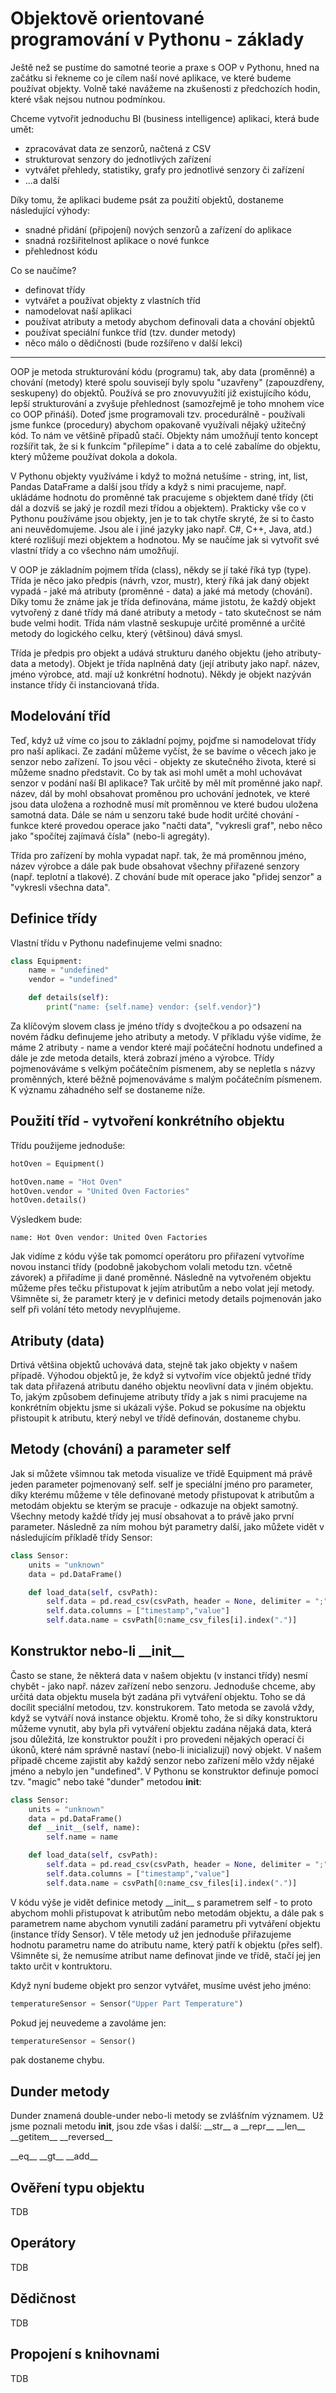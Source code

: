 # Objektově orientované programování v Pythonu - základy

Ještě než se pustíme do samotné teorie a praxe s OOP v Pythonu, hned na začátku si řekneme co je cílem naší nové aplikace, ve které budeme používat objekty. Volně také navážeme na zkušenosti z předchozích hodin, které však nejsou nutnou podmínkou.

Chceme vytvořit jednoduchu BI (business intelligence) aplikaci, která bude umět:
- zpracovávat data ze senzorů, načtená z CSV
- strukturovat senzory do jednotlivých zařízení
- vytvářet přehledy, statistiky, grafy pro jednotlivé senzory či zařízení
- ...a další

Díky tomu, že aplikaci budeme psát za použití objektů, dostaneme následující výhody:
- snadné přidání (připojení) nových senzorů a zařízení do aplikace
- snadná rozšiřitelnost aplikace o nové funkce
- přehlednost kódu

Co se naučíme?
- definovat třídy
- vytvářet a používat objekty z vlastních tříd
- namodelovat naší aplikaci
- používat atributy a metody abychom definovali data a chování objektů
- používat speciální funkce tříd (tzv. dunder metody)
- něco málo o dědičnosti (bude rozšířeno v další lekci)
-----

OOP je metoda strukturování kódu (programu) tak, aby data (proměnné) a chování (metody) které spolu souvisejí byly spolu "uzavřeny" (zapouzdřeny, seskupeny) do objektů. Používá se pro znovuvyužití již existujícího kódu, lepší strukturování a zvyšuje přehlednost (samozřejmě je toho mnohem více co OOP přináší). Doteď jsme programovali tzv. procedurálně - používali jsme funkce (procedury) abychom opakovaně využívali nějaký užitečný kód. To nám ve většině případů stačí. Objekty nám umožňují tento koncept rozšířit tak, že si k funkcím "přilepíme" i data a to celé zabalíme do objektu, který můžeme používat dokola a dokola.

V Pythonu objekty využíváme i když to možná netušíme - string, int, list, Pandas DataFrame a další jsou třídy a když s nimi pracujeme, např. ukládáme hodnotu do proměnné tak pracujeme s objektem dané třídy (čti dál a dozvíš se jaký je rozdíl mezi třídou a objektem). Prakticky vše co v Pythonu používáme jsou objekty, jen je to tak chytře skryté, že si to často ani neuvědomujeme. Jsou ale i jiné jazyky jako např. C#, C++, Java, atd.) které rozlišují mezi objektem a hodnotou. My se naučíme jak si vytvořit své vlastní třídy a co všechno nám umožňují.

V OOP je základním pojmem třída (class), někdy se jí také říká typ (type). Třída je něco jako předpis (návrh, vzor, mustr), který říká jak daný objekt vypadá - jaké má atributy (proměnné - data) a jaké má metody (chování). Díky tomu že známe jak je třída definována, máme jistotu, že každý objekt vytvořený z dané třídy má dané atributy a metody - tato skutečnost se nám bude velmi hodit. Třída nám vlastně seskupuje určité proměnné a určité metody do logického celku, který (většinou) dává smysl.

Třída je předpis pro objekt a udává strukturu daného objektu (jeho atributy-data a metody). Objekt je třída naplněná daty (její atributy jako např. název, jméno výrobce, atd. mají už konkrétní hodnotu). Někdy je objekt nazýván instance třídy či instanciovaná třída.

## Modelování tříd
Teď, když už víme co jsou to základní pojmy, pojďme si namodelovat třídy pro naší aplikaci. Ze zadání můžeme vyčíst, že se bavíme o věcech jako je senzor nebo zařízení. To jsou věci - objekty ze skutečného života, které si můžeme snadno představit. Co by tak asi mohl umět a mohl uchovávat senzor v podání naší BI aplikace? Tak určitě by měl mít proměnné jako např. název, dál by mohl obsahovat proměnou pro uchování jednotek, ve které jsou data uložena a rozhodně musí mít proměnnou ve které budou uložena samotná data. Dále se nám u senzoru také bude hodit určité chování - funkce které provedou operace jako "načti data", "vykresli graf", nebo něco jako "spočítej zajímavá čísla" (nebo-li agregáty).

Třída pro zařízení by mohla vypadat např. tak, že má proměnnou jméno, název výrobce a dále pak bude obsahovat všechny přiřazené senzory (např. teplotní a tlakové). Z chování bude mít operace jako "přidej senzor" a "vykresli všechna data". 

## Definice třídy
Vlastní třídu v Pythonu nadefinujeme velmi snadno:
```python
class Equipment:
    name = "undefined"
    vendor = "undefined"

    def details(self):
        print("name: {self.name} vendor: {self.vendor}")
```
Za klíčovým slovem class je jméno třídy s dvojtečkou a po odsazení na novém řádku definujeme jeho atributy a metody. V příkladu výše vidíme, že máme 2 atributy - name a vendor které mají počáteční hodnotu undefined a dále je zde metoda details, která zobrazí jméno a výrobce.
Třídy pojmenováváme s velkým počátečním písmenem, aby se nepletla s názvy proměnných, které běžně pojmenováváme s malým počátečním písmenem. K významu záhadného self se dostaneme níže.

## Použití tříd - vytvoření konkrétního objektu
Třídu použijeme jednoduše:
```python
hotOven = Equipment()

hotOven.name = "Hot Oven"
hotOven.vendor = "United Oven Factories"
hotOven.details()
```

Výsledkem bude:
```
name: Hot Oven vendor: United Oven Factories
```

Jak vidíme z kódu výše tak pomomcí operátoru pro přiřazení vytvoříme novou instanci třídy (podobně jakobychom volali metodu tzn. včetně závorek) a přiřadíme ji dané proměnné. Následně na vytvořeném objektu můžeme přes tečku přistupovat k jejím atributům a nebo volat její metody. Všimněte si, že parametr který je v definici metody details pojmenován jako self při volání této metody nevyplňujeme.

## Atributy (data)
Drtivá většina objektů uchovává data, stejně tak jako objekty v našem případě. Výhodou objektů je, že když si vytvořím více objektů jedné třídy tak data přiřazená atributu daného objektu neovlivní data v jiném objektu. To, jakým způsobem definujeme atributy třídy a jak s nimi pracujeme na konkrétním objektu jsme si ukázali výše. Pokud se pokusíme na objektu přistoupit k atributu, který nebyl ve třídě definován, dostaneme chybu.

## Metody (chování) a parameter self
Jak si můžete všimnou tak metoda visualize ve třídě Equipment má právě jeden parameter pojmenovaný self. self je speciální jméno pro parameter, díky kterému můžeme v těle definované metody přistupovat k atributům a metodám objektu se kterým se pracuje - odkazuje na objekt samotný. Všechny metody každé třídy jej musí obsahovat a to právě jako první parameter. Následně za ním mohou být parametry další, jako můžete vidět v následujícím příkladě třídy Sensor:

```python
class Sensor:
    units = "unknown"
    data = pd.DataFrame()

    def load_data(self, csvPath):
        self.data = pd.read_csv(csvPath, header = None, delimiter = ";")
        self.data.columns = ["timestamp","value"]
        self.data.name = csvPath[0:name_csv_files[i].index(".")]
```

## Konstruktor nebo-li \_\_init\_\_
Často se stane, že některá data v našem objektu (v instanci třídy) nesmí chybět - jako např. název zařízení nebo senzoru. Jednoduše chceme, aby určitá data objektu musela být zadána při vytváření objektu. Toho se dá docílit speciální metodou, tzv. konstrukorem. Tato metoda se zavolá vždy, když se vytváří nová instance objektu. Kromě toho, že si díky konstruktoru můžeme vynutit, aby byla při vytváření objektu zadána nějaká data, která jsou důležitá, lze konstruktor použít i pro provedeni nějakých operací či úkonů, které nám správně nastaví (nebo-li inicializují) nový objekt. V našem případě chceme zajistit aby každý senzor nebo zařízení mělo vždy nějaké jméno a nebylo jen "undefined". V Pythonu se konstruktor definuje pomocí tzv. "magic" nebo také "dunder" metodou __init__:

```python
class Sensor:
    units = "unknown"
    data = pd.DataFrame()
    def __init__(self, name):
        self.name = name

    def load_data(self, csvPath):
        self.data = pd.read_csv(csvPath, header = None, delimiter = ";")
        self.data.columns = ["timestamp","value"]
        self.data.name = csvPath[0:name_csv_files[i].index(".")]
```

V kódu výše je vidět definice metody \_\_init\_\_ s parametrem self - to proto abychom mohli přistupovat k atributům nebo metodám objektu, a dále pak s parametrem name abychom vynutili zadání parametru při vytváření objektu (instance třídy Sensor). V těle metody už jen jednoduše přiřazujeme hodnotu parametru name do atributu name, který patří k objektu (přes self). Všimněte si, že nemusíme atribut name definovat jinde ve třídě, stačí jej jen takto určit v kontruktoru. 

Když nyní budeme objekt pro senzor vytvářet, musíme uvést jeho jméno:
```python
temperatureSensor = Sensor("Upper Part Temperature")
```

Pokud jej neuvedeme a zavoláme jen:
```python
temperatureSensor = Sensor()
```
pak dostaneme chybu.

## Dunder metody
Dunder znamená double-under nebo-li metody se zvlášťním významem. Už jsme poznali metodu __init__, jsou zde všas i další:
\_\_str\_\_ a \_\_repr\_\_
\_\_len\_\_
\_\_getitem\_\_
\_\_reversed\_\_

\_\_eq\_\_
\_\_gt\_\_
\_\_add\_\_

## Ověření typu objektu
TDB

## Operátory
TDB

## Dědičnost
TDB

## Propojení s knihovnami
TDB